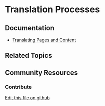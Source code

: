 # Translation Processes

## Documentation

* [Translating Pages and Content](https://learn.liferay.com/dxp/latest/en/content-authoring-and-management/translating-pages-and-content.html#)

## Related Topics

## Community Resources

### Contribute

[Edit this file on github](https://github.com/olafk/controlpanel-documentation-docs/blob/master/md/74en/com_liferay_translation_web_internal_portlet_TranslationPortlet.md)
